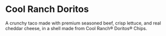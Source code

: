# Cool Ranch Doritos

A crunchy taco made with premium seasoned beef, crisp lettuce, and real cheddar cheese, in a shell made from Cool Ranch® Doritos® Chips.
